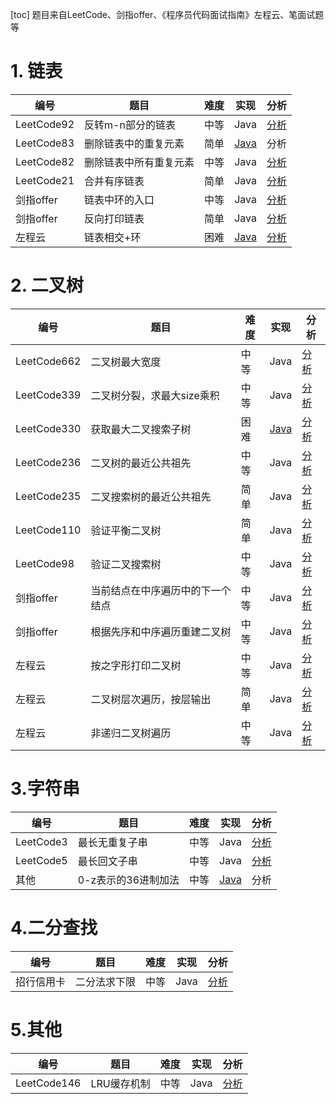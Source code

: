 [toc]
题目来自LeetCode、剑指offer、《程序员代码面试指南》左程云、笔面试题等 

# 1. 链表
|编号|题目|难度|实现|分析|
|-|-|-|-|-|
|LeetCode92|反转m-n部分的链表|中等|Java|[分析](https://blog.nowcoder.net/n/62e0adb196094d3e9f33ceb1f0a0a144)|
|LeetCode83|删除链表中的重复元素|简单|[Java](https://github.com/chzhyang/Algorithms/blob/master/LeetCode/83-deleteDuplication%5B1%5D.java)|分析|
|LeetCode82|删除链表中所有重复元素|中等|Java|[分析](https://blog.nowcoder.net/n/867a1b345ab44d92919f12b5db1955aa)|
|LeetCode21|合并有序链表|简单|Java|[分析](https://blog.nowcoder.net/n/972d0552a75b4598a21f45dd64779442)|
|剑指offer|链表中环的入口|中等|Java|[分析](https://blog.nowcoder.net/n/efa42ca8a59c42599fb873061e286fdd)|
|剑指offer|反向打印链表|简单|Java|[分析](https://blog.nowcoder.net/n/867a1b345ab44d92919f12b5db1955aa)|
|左程云|链表相交+环|困难|[Java](https://github.com/chzhyang/Algorithms/blob/master/dataStructure/list/IntersectList.java)|[分析](https://blog.nowcoder.net/n/28629cbeadfd4b11987523e98fbb5f8e)|


# 2. 二叉树
|编号|题目|难度|实现|分析|
|-|-|-|-|-|
|LeetCode662|二叉树最大宽度|中等|Java|[分析](https://leetcode-cn.com/problems/maximum-width-of-binary-tree/solution/er-cha-shu-qiu-zui-da-kuan-du-by-chengzhiyang/)|
|LeetCode339|二叉树分裂，求最大size乘积|中等|Java|[分析](https://LeetCode-cn.com/problems/maximum-product-of-splitted-binary-tree/solution/er-cha-shu-fen-lie-qiu-zui-da-sizecheng-ji-by-chen/)|
|LeetCode330|获取最大二叉搜索子树|困难|[Java](https://github.com/chzhyang/Algorithms/blob/master/LeetCode/330-maxBST.java)|[分析](https://blog.nowcoder.net/n/f52b198de9e54731a5de5b37be961de3)|
|LeetCode236|二叉树的最近公共祖先|中等|Java|[分析](https://LeetCode-cn.com/problems/lowest-common-ancestor-of-a-binary-tree/solution/er-cha-shu-de-zui-jin-gong-gong-zu-xian-by-chengzh/)|
|LeetCode235|二叉搜索树的最近公共祖先|简单|Java|[分析](https://LeetCode-cn.com/problems/lowest-common-ancestor-of-a-binary-search-tree/solution/er-cha-sou-suo-shu-zhong-liang-jie-dian-de-zui-jin/)|
|LeetCode110|验证平衡二叉树|简单|Java|[分析](https://blog.nowcoder.net/n/ac4b527c6de84badb1e763dbd81834d0)|
|LeetCode98|验证二叉搜索树|中等|Java|[分析](https://LeetCode-cn.com/problems/validate-binary-search-tree/solution/yan-zheng-er-cha-sou-suo-shu-by-jing-jue/)|
|剑指offer|当前结点在中序遍历中的下一个结点|中等|Java|[分析](https://blog.nowcoder.net/n/a58b6cb5a4794a41976d807ad5f5c0b9)|
|剑指offer|根据先序和中序遍历重建二叉树|中等|Java|[分析](https://blog.nowcoder.net/n/900701cee0834acea57dfa09c6e9dafa)|
|左程云|按之字形打印二叉树|中等|Java|[分析](https://blog.nowcoder.net/n/12573b569cfd4893870f0c4c379d7fe4)|
|左程云|二叉树层次遍历，按层输出|简单|Java|[分析](https://blog.nowcoder.net/n/83ce35002fc0408582b1ca7db51793c9)|
|左程云|非递归二叉树遍历|中等|Java|[分析](https://blog.nowcoder.net/n/21c1da62b1774e639efd238762baf76a)|


# 3.字符串
|编号|题目|难度|实现|分析|
|-|-|-|-|-|
|LeetCode3|最长无重复子串|中等|Java|[分析](https://leetcode-cn.com/problems/longest-substring-without-repeating-characters/solution/wu-zhong-fu-zi-fu-chuan-de-zui-chang-zi-chuan-by-c/)|
|LeetCode5|最长回文子串|中等|Java|[分析](https://LeetCode-cn.com/problems/longest-palindromic-substring/solution/zui-chang-hui-wen-zi-chuan-by-chengzhiyang/)|
|其他|0-z表示的36进制加法|中等|[Java](https://github.com/chzhyang/Algorithms/blob/master/others/36jinzhi.java)|分析|

# 4.二分查找
|编号|题目|难度|实现|分析|
|-|-|-|-|-|
|招行信用卡|二分法求下限|中等|Java|[分析](https://blog.nowcoder.net/n/6452afdfd9b1433bba1abfaa72c51b6d)|

# 5.其他
|编号|题目|难度|实现|分析|
|-|-|-|-|-|
|LeetCode146|LRU缓存机制|中等|Java|[分析](https://leetcode-cn.com/problems/lru-cache/solution/shi-xian-lruhuan-cun-ji-zhi-by-chengzhiyang/)|

